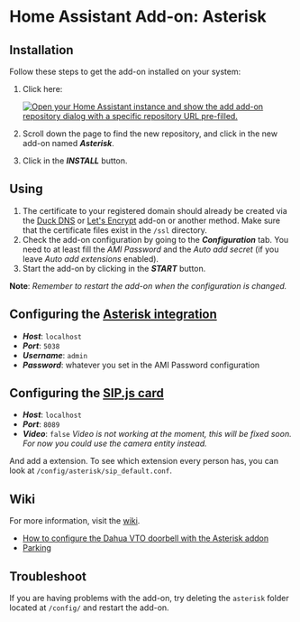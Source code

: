 # Home Assistant Add-on: Asterisk

## Installation

Follow these steps to get the add-on installed on your system:

1. Click here:

    [![Open your Home Assistant instance and show the add add-on repository dialog with a specific repository URL pre-filled.](https://my.home-assistant.io/badges/supervisor_add_addon_repository.svg)](https://my.home-assistant.io/redirect/supervisor_add_addon_repository/?repository_url=https%3A%2F%2Fgithub.com%2FTECH7Fox%2FAsterisk-add-on)

1. Scroll down the page to find the new repository, and click in the new add-on named **_Asterisk_**.
1. Click in the **_INSTALL_** button.

## Using

1. The certificate to your registered domain should already be created via the [Duck DNS](https://github.com/home-assistant/hassio-addons/tree/master/duckdns) or [Let's Encrypt](https://github.com/home-assistant/hassio-addons/tree/master/letsencrypt) add-on or another method. Make sure that the certificate files exist in the `/ssl` directory.
1. Check the add-on configuration by going to the **_Configuration_** tab. You need to at least fill the _AMI Password_ and the _Auto add secret_ (if you leave _Auto add extensions_ enabled).
1. Start the add-on by clicking in the **_START_** button.

**Note**: _Remember to restart the add-on when the configuration is changed._

## Configuring the [Asterisk integration](https://github.com/TECH7Fox/Asterisk-integration)

- **_Host_**: `localhost`
- **_Port_**: `5038`
- **_Username_**: `admin`
- **_Password_**: whatever you set in the AMI Password configuration

## Configuring the [SIP.js card](https://github.com/TECH7Fox/HA-SIP)

- **_Host_**: `localhost`
- **_Port_**: `8089`
- **_Video_**: `false` _Video is not working at the moment, this will be fixed soon. For now you could use the camera entity instead._

And add a extension. To see which extension every person has, you can look at `/config/asterisk/sip_default.conf`.

## Wiki
For more information, visit the [wiki](https://github.com/TECH7Fox/Asterisk-add-on/wiki).
- [How to configure the Dahua VTO doorbell with the Asterisk addon](https://github.com/TECH7Fox/Asterisk-add-on/wiki/Configure-Dahua-VTO-doorbell)
- [Parking](https://github.com/TECH7Fox/Asterisk-add-on/wiki/Parking)

## Troubleshoot

If you are having problems with the add-on, try deleting the `asterisk` folder located at `/config/` and restart the add-on.
